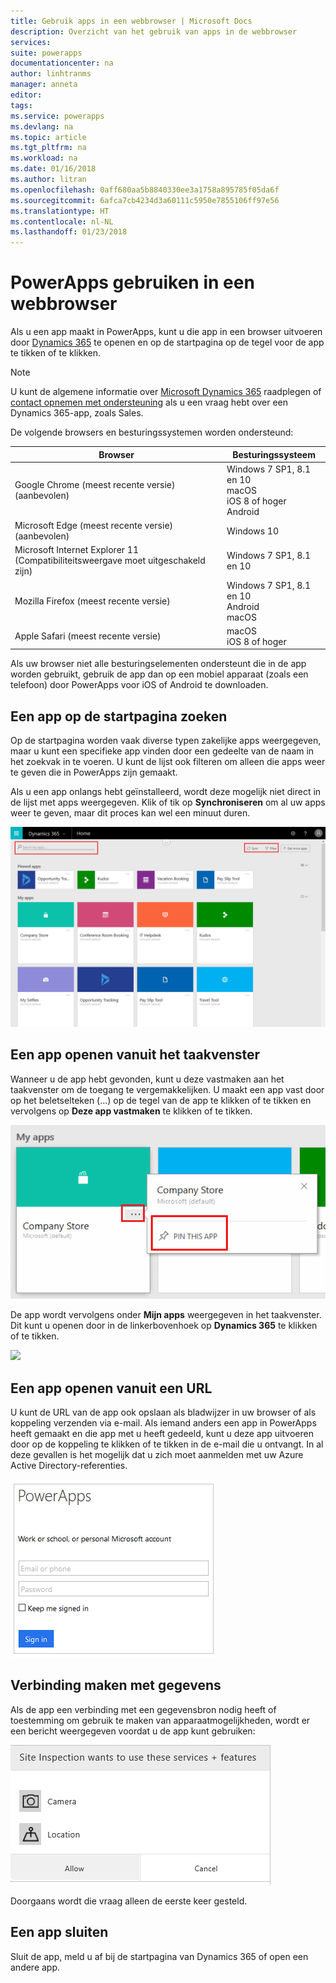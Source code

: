 ```yaml
---
title: Gebruik apps in een webbrowser | Microsoft Docs
description: Overzicht van het gebruik van apps in de webbrowser
services: 
suite: powerapps
documentationcenter: na
author: linhtranms
manager: anneta
editor: 
tags: 
ms.service: powerapps
ms.devlang: na
ms.topic: article
ms.tgt_pltfrm: na
ms.workload: na
ms.date: 01/16/2018
ms.author: litran
ms.openlocfilehash: 0aff680aa5b8840330ee3a1758a895785f05da6f
ms.sourcegitcommit: 6afca7cb4234d3a60111c5950e7855106ff97e56
ms.translationtype: HT
ms.contentlocale: nl-NL
ms.lasthandoff: 01/23/2018
---
```

# <a name="use-powerapps-in-a-web-browser"></a>PowerApps gebruiken in een webbrowser
Als u een app maakt in PowerApps, kunt u die app in een browser uitvoeren door [Dynamics 365](https://home.dynamics.com) te openen en op de startpagina op de tegel voor de app te tikken of te klikken.

> [!NOTE]
> U kunt de algemene informatie over [Microsoft Dynamics 365](https://docs.microsoft.com/en-us/dynamics365/) raadplegen of [contact opnemen met ondersteuning](https://www.microsoft.com/en-us/dynamics365/contact-us) als u een vraag hebt over een Dynamics 365-app, zoals Sales.

De volgende browsers en besturingssystemen worden ondersteund:

| **Browser** | **Besturingssysteem** |
| --- | --- |
| Google Chrome (meest recente versie)<br>(aanbevolen) |Windows 7 SP1, 8.1 en 10 <br>macOS <br>iOS 8 of hoger<br>Android |
| Microsoft Edge (meest recente versie)<br>(aanbevolen) |Windows 10 |
| Microsoft Internet Explorer 11 (Compatibiliteitsweergave moet uitgeschakeld zijn) |Windows 7 SP1, 8.1 en 10 |
| Mozilla Firefox (meest recente versie) |Windows 7 SP1, 8.1 en 10 <br> Android <br>macOS |
| Apple Safari (meest recente versie) |macOS <br> iOS 8 of hoger |

Als uw browser niet alle besturingselementen ondersteunt die in de app worden gebruikt, gebruik de app dan op een mobiel apparaat (zoals een telefoon) door PowerApps voor iOS of Android te downloaden.

## <a name="find-an-app-on-the-home-page"></a>Een app op de startpagina zoeken
Op de startpagina worden vaak diverse typen zakelijke apps weergegeven, maar u kunt een specifieke app vinden door een gedeelte van de naam in het zoekvak in te voeren. U kunt de lijst ook filteren om alleen die apps weer te geven die in PowerApps zijn gemaakt.

Als u een app onlangs hebt geïnstalleerd, wordt deze mogelijk niet direct in de lijst met apps weergegeven. Klik of tik op **Synchroniseren** om al uw apps weer te geven, maar dit proces kan wel een minuut duren.

![](./media/run-app-browser/dynamics-365-home.png)

## <a name="open-an-app-from-the-task-pane"></a>Een app openen vanuit het taakvenster
Wanneer u de app hebt gevonden, kunt u deze vastmaken aan het taakvenster om de toegang te vergemakkelijken. U maakt een app vast door op het beletselteken (...) op de tegel van de app te klikken of te tikken en vervolgens op **Deze app vastmaken** te klikken of te tikken.

![](./media/run-app-browser/homepage-pin.png)

De app wordt vervolgens onder **Mijn apps** weergegeven in het taakvenster. Dit kunt u openen door in de linkerbovenhoek op **Dynamics 365** te klikken of te tikken.

![](./media/run-app-browser/taskpane.png)

## <a name="open-an-app-from-a-url"></a>Een app openen vanuit een URL
U kunt de URL van de app ook opslaan als bladwijzer in uw browser of als koppeling verzenden via e-mail. Als iemand anders een app in PowerApps heeft gemaakt en die app met u heeft gedeeld, kunt u deze app uitvoeren door op de koppeling te klikken of te tikken in de e-mail die u ontvangt. In al deze gevallen is het mogelijk dat u zich moet aanmelden met uw Azure Active Directory-referenties.

![](./media/run-app-browser/web-login.png)

## <a name="connect-to-data"></a>Verbinding maken met gegevens
Als de app een verbinding met een gegevensbron nodig heeft of toestemming om gebruik te maken van apparaatmogelijkheden, wordt er een bericht weergegeven voordat u de app kunt gebruiken:  

![Verbinding](./media/run-app-browser/app-connection.png)

Doorgaans wordt die vraag alleen de eerste keer gesteld.

## <a name="close-an-app"></a>Een app sluiten
Sluit de app, meld u af bij de startpagina van Dynamics 365 of open een andere app.
